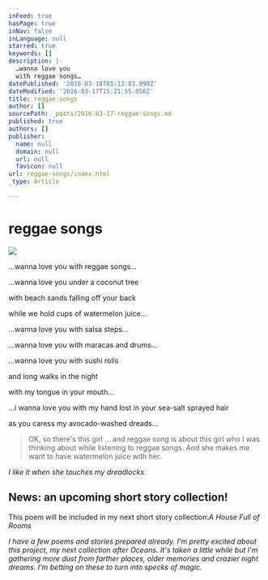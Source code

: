 ```yaml
---
inFeed: true
hasPage: true
inNav: false
inLanguage: null
starred: true
keywords: []
description: |-
  …wanna love you
  with reggae songs…
datePublished: '2016-03-18T05:13:03.099Z'
dateModified: '2016-03-17T15:21:55.856Z'
title: reggae songs
author: []
sourcePath: _posts/2016-03-17-reggae-songs.md
published: true
authors: []
publisher:
  name: null
  domain: null
  url: null
  favicon: null
url: reggae-songs/index.html
_type: Article

---
```

# reggae songs
![](https://the-grid-user-content.s3-us-west-2.amazonaws.com/8eb4120a-59ae-48a1-a8af-e714c6dd307f.jpg)

...wanna love you
with reggae songs...

...wanna love
you under a coconut tree

with beach
sands falling off your back

while we
hold cups of watermelon juice...

...wanna love
you with salsa steps...

...wanna love
you with maracas and drums...

...wanna love
you with sushi rolls

and long
walks in the night

with my
tongue in your mouth...

...i wanna
love you with my hand lost in your sea-salt sprayed hair

as you
caress my avocado-washed dreads...

> OK, so there's this girl ... and reggae song is about this girl who I was thinking about while listening to reggae songs. And she makes me want to have watermelon juice with her. 

_I like it when she touches my dreadlocks._

## News: an upcoming short story collection!

This poem will be included in my next short story collection:_A House Full of Rooms_

_I have a few poems and stories prepared already. I'm pretty excited about this project, my next collection after Oceans. It's taken a little while but I'm gathering more dust from farther places, older memories and crazier night dreams. I'm betting on these to turn into specks of magic._